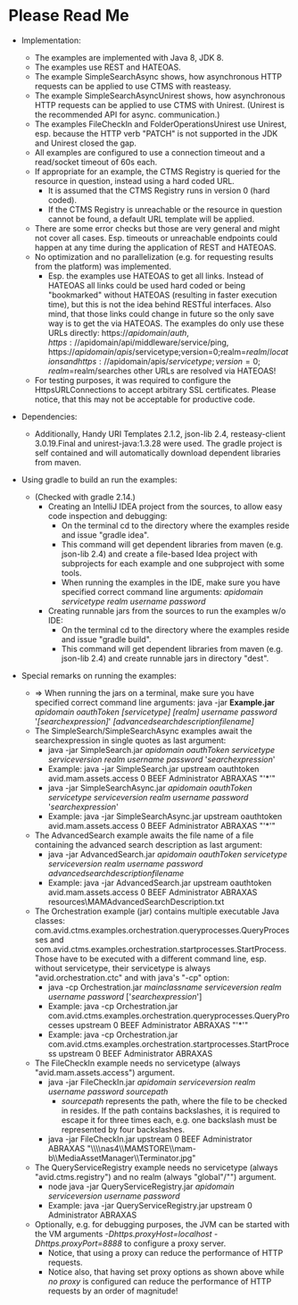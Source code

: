 # Please Read Me #
* Implementation:
    * The examples are implemented with Java 8, JDK 8.
    * The examples use REST and HATEOAS.
    * The example SimpleSearchAsync shows, how asynchronous HTTP requests can be applied to use CTMS with reasteasy.
    * The example SimpleSearchAsyncUnirest shows, how asynchronous HTTP requests can be applied to use CTMS with Unirest. (Unirest is the recommended API for async. communication.)
    * The examples FileCheckIn and FolderOperationsUnirest use Unirest, esp. because the HTTP verb "PATCH" is not supported in the JDK and Unirest closed the gap.
    * All examples are configured to use a connection timeout and a read/socket timeout of 60s each.
    * If appropriate for an example, the CTMS Registry is queried for the resource in question, instead using a hard coded URL.
        * It is assumed that the CTMS Registry runs in version 0 (hard coded).
        * If the CTMS Registry is unreachable or the resource in question cannot be found, a default URL template will be applied.
    * There are some error checks but those are very general and might not cover all cases. Esp. timeouts or unreachable endpoints could happen at any time during the application of REST and HATEOAS.
    * No optimization and no parallelization (e.g. for requesting results from the platform) was implemented.
        * Esp. the examples use HATEOAS to get all links. Instead of HATEOAS all links could be used hard coded or being "bookmarked" without HATEOAS (resulting in faster execution time), but this is not the idea behind RESTful interfaces. Also mind, that those links could change in future so the only save way is to get the via HATEOAS. The examples do only use these URLs directly: https://$apidomain/auth, https://$apidomain/api/middleware/service/ping, https://$apidomain/apis/$servicetype;version=0;realm=$realm/locations and https://$apidomain/apis/$servicetype;version=0;realm=$realm/searches other URLs are resolved via HATEOAS!
    * For testing purposes, it was required to configure the HttpsURLConnections to accept arbitrary SSL certificates. Please notice, that this may not be acceptable for productive code.

* Dependencies:
    * Additionally, Handy URI Templates 2.1.2, json-lib 2.4, resteasy-client 3.0.19.Final and unirest-java:1.3.28 were used. The gradle project is self contained and will automatically download dependent libraries from maven.

* Using gradle to build an run the examples:
    * (Checked with gradle 2.14.)
        * Creating an IntelliJ IDEA project from the sources, to allow easy code inspection and debugging:
            * On the terminal cd to the directory where the examples reside and issue "gradle idea".
            * This command will get dependent libraries from maven (e.g. json-lib 2.4) and create a file-based Idea project with subprojects for each example and one subproject with some tools.
            * When running the examples in the IDE, make sure you have specified correct command line arguments: _apidomain_ _servicetype_ _realm_ _username_ _password_
        * Creating runnable jars from the sources to run the examples w/o IDE:
            * On the terminal cd to the directory where the examples reside and issue "gradle build".
            * This command will get dependent libraries from maven (e.g. json-lib 2.4) and create runnable jars in directory "dest".

* Special remarks on running the examples:
    * => When running the jars on a terminal, make sure you have specified correct command line arguments: java -jar __Example.jar__ _apidomain_ _oauthToken_ _[servicetype]_ _[realm]_ _username_ _password_ '_[searchexpression]_' _[advancedsearchdescriptionfilename]_
    * The SimpleSearch/SimpleSearchAsync examples await the searchexpression in single quotes as last argument:
        * java -jar SimpleSearch.jar _apidomain_ _oauthToken_ _servicetype_ _serviceversion_ _realm_ _username_ _password_ '_searchexpression_'
        * Example: java -jar SimpleSearch.jar upstream oauthtoken avid.mam.assets.access 0 BEEF Administrator ABRAXAS "'*'"
        * java -jar SimpleSearchAsync.jar _apidomain_ _oauthToken_ _servicetype_ _serviceversion_ _realm_ _username_ _password_ '_searchexpression_'
        * Example: java -jar SimpleSearchAsync.jar upstream oauthtoken avid.mam.assets.access 0 BEEF Administrator ABRAXAS "'*'"
    * The AdvancedSearch example awaits the file name of a file containing the advanced search description as last argument:
        * java -jar AdvancedSearch.jar _apidomain_ _oauthToken_ _servicetype_ _serviceversion_ _realm_ _username_ _password_ _advancedsearchdescriptionfilename_
        * Example: java -jar AdvancedSearch.jar upstream oauthtoken avid.mam.assets.access 0 BEEF Administrator ABRAXAS resources\MAMAdvancedSearchDescription.txt
    * The Orchestration example (jar) contains multiple executable Java classes: com.avid.ctms.examples.orchestration.queryprocesses.QueryProcesses and com.avid.ctms.examples.orchestration.startprocesses.StartProcess. Those have to be executed with a different command line, esp. without servicetype, their servicetype is always "avid.orchestration.ctc" and with java's "-cp" option:
        * java -cp Orchestration.jar _mainclassname_ _serviceversion_ _realm_ _username_ _password_ ['_searchexpression_']
        * Example: java -cp Orchestration.jar com.avid.ctms.examples.orchestration.queryprocesses.QueryProcesses upstream 0 BEEF Administrator ABRAXAS "'*'"
        * Example: java -cp Orchestration.jar com.avid.ctms.examples.orchestration.startprocesses.StartProcess upstream 0 BEEF Administrator ABRAXAS
    * The FileCheckIn example needs no servicetype (always "avid.mam.assets.access") argument.
        * java -jar FileCheckIn.jar _apidomain_ _serviceversion_ _realm_ _username_ _password_ _sourcepath_
            * _sourcepath_ represents the path, where the file to be checked in resides. If the path contains backslashes, it is required to escape it for three times each, e.g. one backslash must be represented by four backslashes.
        * java -jar FileCheckIn.jar upstream 0 BEEF Administrator ABRAXAS "\\\\\\\\nas4\\\\MAMSTORE\\\\mam-b\\\\MediaAssetManager\\\\Terminator.jpg"
    * The QueryServiceRegistry example needs no servicetype (always "avid.ctms.registry") and no realm (always "global"/"") argument.
        * node java -jar QueryServiceRegistry.jar _apidomain_ _serviceversion_ _username_ _password_
        * Example: java -jar QueryServiceRegistry.jar upstream 0 Administrator ABRAXAS
    * Optionally, e.g. for debugging purposes, the JVM can be started with the VM arguments _-Dhttps.proxyHost=localhost -Dhttps.proxyPort=8888_ to configure a proxy server.
        * Notice, that using a proxy can reduce the performance of HTTP requests.
        * Notice also, that having set proxy options as shown above while *no proxy* is configured can reduce the performance of HTTP requests by an order of magnitude!